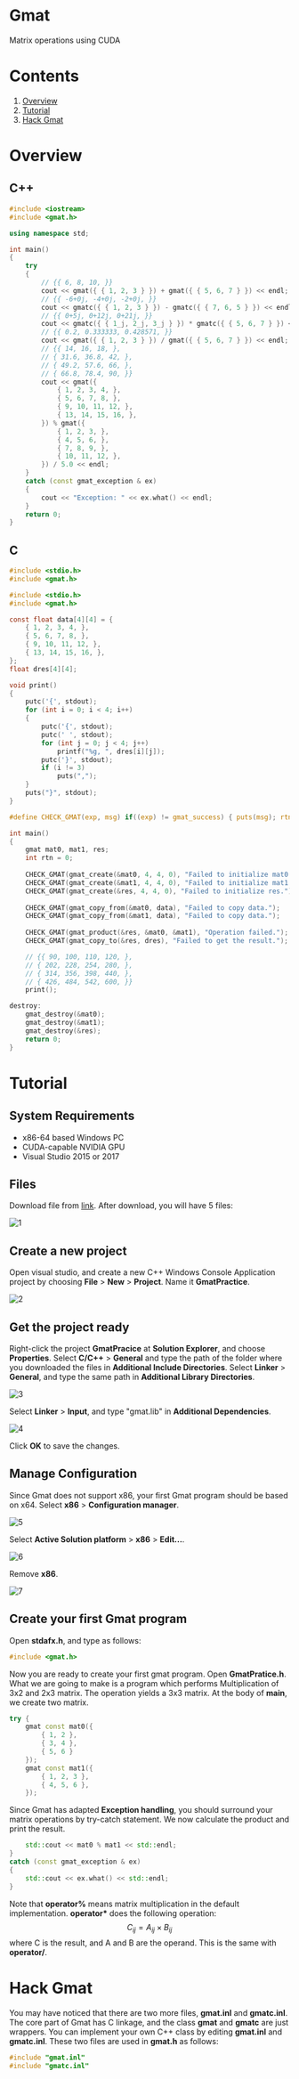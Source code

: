 # Gmat

Matrix operations using CUDA



# Contents

1. [Overview](#overview)
2. [Tutorial](#tutorial)
3. [Hack Gmat](#hack-gmat)

# Overview

## C++

```c++
#include <iostream>
#include <gmat.h>

using namespace std;

int main()
{
	try
    {	
        // {{ 6, 8, 10, }}
        cout << gmat({ { 1, 2, 3 } }) + gmat({ { 5, 6, 7 } }) << endl;
        // {{ -6+0j, -4+0j, -2+0j, }}
        cout << gmatc({ { 1, 2, 3 } }) - gmatc({ { 7, 6, 5 } }) << endl;
        // {{ 0+5j, 0+12j, 0+21j, }}
        cout << gmatc({ { 1_j, 2_j, 3_j } }) * gmatc({ { 5, 6, 7 } }) << endl;
        // {{ 0.2, 0.333333, 0.428571, }}
        cout << gmat({ { 1, 2, 3 } }) / gmat({ { 5, 6, 7 } }) << endl;
        // {{ 14, 16, 18, },
        // { 31.6, 36.8, 42, },
        // { 49.2, 57.6, 66, },
        // { 66.8, 78.4, 90, }}
        cout << gmat({
            { 1, 2, 3, 4, },
            { 5, 6, 7, 8, },
            { 9, 10, 11, 12, },
            { 13, 14, 15, 16, },
        }) % gmat({
            { 1, 2, 3, },
            { 4, 5, 6, },
            { 7, 8, 9, },
            { 10, 11, 12, },
        }) / 5.0 << endl;
    }
    catch (const gmat_exception & ex)
    {
        cout << "Exception: " << ex.what() << endl;
    }
    return 0;
}
```

## C

```c
#include <stdio.h>
#include <gmat.h>

#include <stdio.h>
#include <gmat.h>

const float data[4][4] = {
	{ 1, 2, 3, 4, },
	{ 5, 6, 7, 8, },
	{ 9, 10, 11, 12, },
	{ 13, 14, 15, 16, },
};
float dres[4][4];

void print()
{
	putc('{', stdout);
	for (int i = 0; i < 4; i++)
	{
		putc('{', stdout);
		putc(' ', stdout);
		for (int j = 0; j < 4; j++)
			printf("%g, ", dres[i][j]);
		putc('}', stdout);
		if (i != 3)
			puts(",");
	}
	puts("}", stdout);
}

#define CHECK_GMAT(exp, msg) if((exp) != gmat_success) { puts(msg); rtn = 1; goto destroy; }

int main()
{
	gmat mat0, mat1, res;
	int rtn = 0;
	
	CHECK_GMAT(gmat_create(&mat0, 4, 4, 0), "Failed to initialize mat0.");
	CHECK_GMAT(gmat_create(&mat1, 4, 4, 0), "Failed to initialize mat1.");
	CHECK_GMAT(gmat_create(&res, 4, 4, 0), "Failed to initialize res.");
	
	CHECK_GMAT(gmat_copy_from(&mat0, data), "Failed to copy data.");
	CHECK_GMAT(gmat_copy_from(&mat1, data), "Failed to copy data.");
	
	CHECK_GMAT(gmat_product(&res, &mat0, &mat1), "Operation failed.");
	CHECK_GMAT(gmat_copy_to(&res, dres), "Failed to get the result.");

    // {{ 90, 100, 110, 120, },
	// { 202, 228, 254, 280, },
	// { 314, 356, 398, 440, },
	// { 426, 484, 542, 600, }}
	print();

destroy:
	gmat_destroy(&mat0);
	gmat_destroy(&mat1);
	gmat_destroy(&res);
	return 0;
}
```



# Tutorial

## System Requirements

* x86-64 based Windows PC
* CUDA-capable NVIDIA GPU
* Visual Studio 2015 or 2017

## Files

Download file from [link](https://github.com/paxbun/gmat/releases). After download, you will have 5 files:

![1](1.png)

## Create a new project

Open visual studio, and create a new C++ Windows Console Application project by choosing **File** > **New** > **Project**. Name it **GmatPractice**.

![2](2.png)

## Get the project ready

Right-click the project **GmatPracice** at **Solution Explorer**, and choose **Properties**. Select **C/C++** > **General** and type the path of the folder where you downloaded the files in **Additional Include Directories**. Select **Linker** > **General**, and type the same path in **Additional Library Directories**.

![3](3.png)

Select **Linker** > **Input**, and type "gmat.lib" in **Additional Dependencies**.

![4](4.png)

Click **OK** to save the changes.

## Manage Configuration

Since Gmat does not support x86, your first Gmat program should be based on x64. Select **x86** > **Configuration manager**.

![5](5.png)

Select **Active Solution platform** > **x86** > **Edit...**.

![6](6.png)

Remove **x86**.

![7](7.png)

## Create your first Gmat program

Open **stdafx.h**, and type as follows:
```c++
#include <gmat.h>
```
Now you are ready to create your first gmat program. Open **GmatPratice.h**. What we are going to make is a program which performs Multiplication of 3x2 and 2x3 matrix. The operation yields a 3x3 matrix. At the body of **main**, we create two matrix.
```c++
try {
    gmat const mat0({
        { 1, 2 },
        { 3, 4 },
        { 5, 6 }
    });
    gmat const mat1({
        { 1, 2, 3 },
        { 4, 5, 6 },
    });
```
Since Gmat has adapted **Exception handling**, you should surround your matrix operations by try-catch statement. We now calculate the product and print the result.
```c++
    std::cout << mat0 % mat1 << std::endl;
}
catch (const gmat_exception & ex)
{
    std::cout << ex.what() << std::endl;
}
```
Note that **operator\%** means matrix multiplication in the default implementation. **operator\*** does the following operation:
$$
    C_{ij} = A_{ij} \times B_{ij}
$$
where C is the result, and A and B are the operand. This is the same with **operator\/**.


# Hack Gmat

You may have noticed that there are two more files, **gmat.inl** and **gmatc.inl**. The core part of Gmat has C linkage, and the class **gmat** and **gmatc** are just wrappers. You can implement your own C++ class by editing **gmat.inl** and **gmatc.inl**. These two files are used in **gmat.h** as follows:
```c++
#include "gmat.inl"
#include "gmatc.inl"
```